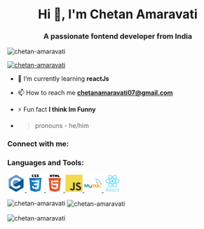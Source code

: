 <h1 align="center">Hi 👋, I'm Chetan Amaravati</h1>
<h3 align="center">A passionate fontend developer from India</h3>

<p align="left"> <img src="https://komarev.com/ghpvc/?username=chetan-amaravati&label=Profile%20views&color=0e75b6&style=flat" alt="chetan-amaravati" /> </p>

<p align="left"> <a href="https://github.com/ryo-ma/github-profile-trophy"><img src="https://github-profile-trophy.vercel.app/?username=chetan-amaravati" alt="chetan-amaravati" /></a> </p>

- 🌱 I’m currently learning **reactJs**

- 📫 How to reach me **chetanamaravati07@gmail.com**

- ⚡ Fun fact **I think Im Funny**
-  > pronouns - he/him 

<h3 align="left">Connect with me:</h3>
<p align="left">
</p>

<h3 align="left">Languages and Tools:</h3>
<p align="left"> <a href="https://www.cprogramming.com/" target="_blank" rel="noreferrer"> <img src="https://raw.githubusercontent.com/devicons/devicon/master/icons/c/c-original.svg" alt="c" width="40" height="40"/> </a> <a href="https://www.w3schools.com/css/" target="_blank" rel="noreferrer"> <img src="https://raw.githubusercontent.com/devicons/devicon/master/icons/css3/css3-original-wordmark.svg" alt="css3" width="40" height="40"/> </a> <a href="https://www.w3.org/html/" target="_blank" rel="noreferrer"> <img src="https://raw.githubusercontent.com/devicons/devicon/master/icons/html5/html5-original-wordmark.svg" alt="html5" width="40" height="40"/> </a> <a href="https://developer.mozilla.org/en-US/docs/Web/JavaScript" target="_blank" rel="noreferrer"> <img src="https://raw.githubusercontent.com/devicons/devicon/master/icons/javascript/javascript-original.svg" alt="javascript" width="40" height="40"/> </a> <a href="https://www.mysql.com/" target="_blank" rel="noreferrer"> <img src="https://raw.githubusercontent.com/devicons/devicon/master/icons/mysql/mysql-original-wordmark.svg" alt="mysql" width="40" height="40"/> </a> <a href="https://reactjs.org/" target="_blank" rel="noreferrer"> <img src="https://raw.githubusercontent.com/devicons/devicon/master/icons/react/react-original-wordmark.svg" alt="react" width="40" height="40"/> </a> </p>

<p><img align="left" src="https://github-readme-stats.vercel.app/api/top-langs?username=chetan-amaravati&show_icons=true&locale=en&layout=compact" alt="chetan-amaravati" /></p>

<p>&nbsp;<img align="center" src="https://github-readme-stats.vercel.app/api?username=chetan-amaravati&show_icons=true&locale=en" alt="chetan-amaravati" /></p>

<p><img align="center" src="https://github-readme-streak-stats.herokuapp.com/?user=chetan-amaravati&" alt="chetan-amaravati" /></p>

